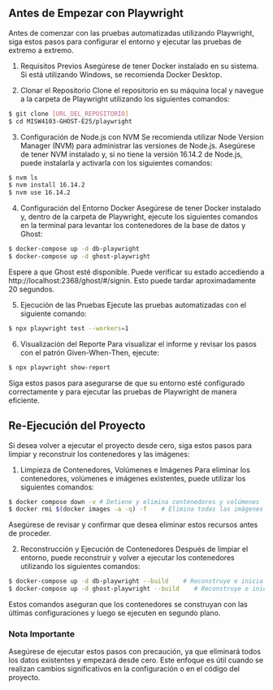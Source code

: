 
## Antes de Empezar con Playwright
Antes de comenzar con las pruebas automatizadas utilizando Playwright, siga estos pasos para configurar el entorno y ejecutar las pruebas de extremo a extremo.
1. Requisitos Previos
Asegúrese de tener Docker instalado en su sistema. Si está utilizando Windows, se recomienda Docker Desktop.

2. Clonar el Repositorio
Clone el repositorio en su máquina local y navegue a la carpeta de Playwright utilizando los siguientes comandos: 
```bash
$ git clone [URL_DEL_REPOSITORIO]
$ cd MISW4103-GHOST-E25/playwright
```

3. Configuración de Node.js con NVM
Se recomienda utilizar Node Version Manager (NVM) para administrar las versiones de Node.js. Asegúrese de tener NVM instalado y, si no tiene la versión 16.14.2 de Node.js, puede instalarla y activarla con los siguientes comandos:
```bash
$ nvm ls
$ nvm install 16.14.2
$ nvm use 16.14.2
```
4. Configuración del Entorno Docker
Asegúrese de tener Docker instalado y, dentro de la carpeta de Playwright, ejecute los siguientes comandos en la terminal para levantar los contenedores de la base de datos y Ghost:

```bash
$ docker-compose up -d db-playwright
$ docker-compose up -d ghost-playwright
```
Espere a que Ghost esté disponible. Puede verificar su estado accediendo a http://localhost:2368/ghost/#/signin. Esto puede tardar aproximadamente 20 segundos.

5. Ejecución de las Pruebas
Ejecute las pruebas automatizadas con el siguiente comando:

```bash
$ npx playwright test --workers=1
```

6. Visualización del Reporte
Para visualizar el informe y revisar los pasos con el patrón Given-When-Then, ejecute:

```bash
$ npx playwright show-report
```

Siga estos pasos para asegurarse de que su entorno esté configurado correctamente y para ejecutar las pruebas de Playwright de manera eficiente.

## Re-Ejecución del Proyecto
Si desea volver a ejecutar el proyecto desde cero, siga estos pasos para limpiar y reconstruir los contenedores y las imágenes:

1. Limpieza de Contenedores, Volúmenes e Imágenes
Para eliminar los contenedores, volúmenes e imágenes existentes, puede utilizar los siguientes comandos:

```bash
$ docker compose down -v # Detiene y elimina contenedores y volúmenes
$ docker rmi $(docker images -a -q) -f    # Elimina todas las imágenes de Docker
```
Asegúrese de revisar y confirmar que desea eliminar estos recursos antes de proceder.

2. Reconstrucción y Ejecución de Contenedores
Después de limpiar el entorno, puede reconstruir y volver a ejecutar los contenedores utilizando los siguientes comandos:

```bash
$ docker-compose up -d db-playwright --build    # Reconstruye e inicia el contenedor de la base de datos
$ docker-compose up -d ghost-playwright --build    # Reconstruye e inicia el contenedor de Ghost
```
Estos comandos aseguran que los contenedores se construyan con las últimas configuraciones y luego se ejecuten en segundo plano.

### Nota Importante
Asegúrese de ejecutar estos pasos con precaución, ya que eliminará todos los datos existentes y empezará desde cero. Este enfoque es útil cuando se realizan cambios significativos en la configuración o en el código del proyecto.